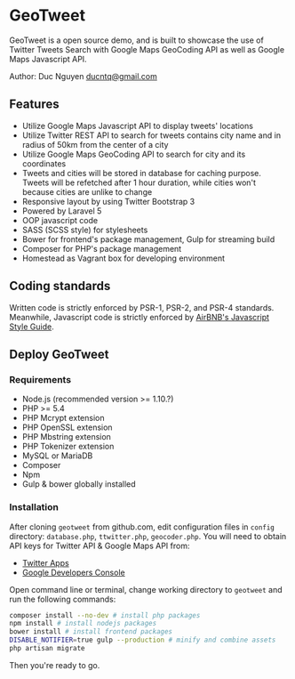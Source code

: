 # GeoTweet

GeoTweet is a open source demo, and is built to showcase the use of Twitter Tweets Search
with Google Maps GeoCoding API as well as Google Maps Javascript API.

Author: Duc Nguyen <ducntq@gmail.com>

## Features

+ Utilize Google Maps Javascript API to display tweets' locations
+ Utilize Twitter REST API to search for tweets contains city name and
in radius of 50km from the center of a city
+ Utilize Google Maps GeoCoding API to search for city and its coordinates
+ Tweets and cities will be stored in database for caching purpose. Tweets will be refetched after
1 hour duration, while cities won't because cities are unlike to change
+ Responsive layout by using Twitter Bootstrap 3
+ Powered by Laravel 5
+ OOP javascript code
+ SASS (SCSS style) for stylesheets
+ Bower for frontend's package management, Gulp for streaming build
+ Composer for PHP's package management
+ Homestead as Vagrant box for developing environment

## Coding standards

Written code is strictly enforced by PSR-1, PSR-2, and PSR-4 standards. Meanwhile,
Javascript code is strictly enforced by [AirBNB's Javascript Style Guide](https://github.com/airbnb/javascript).

## Deploy GeoTweet

### Requirements

+ Node.js (recommended version >= 1.10.?)
+ PHP >= 5.4
+ PHP Mcrypt extension
+ PHP OpenSSL extension
+ PHP Mbstring extension
+ PHP Tokenizer extension
+ MySQL or MariaDB
+ Composer
+ Npm
+ Gulp & bower globally installed

### Installation

After cloning ``geotweet`` from github.com, edit configuration files in ``config`` directory: ``database.php``, 
``ttwitter.php``, ``geocoder.php``. You will need to obtain API keys for Twitter API & Google Maps API from:

+ [Twitter Apps](https://apps.twitter.com)
+ [Google Developers Console](https://console.developers.google.com/)

Open command line or terminal, change working directory to ``geotweet`` and run the following commands:

```bash
composer install --no-dev # install php packages
npm install # install nodejs packages
bower install # install frontend packages
DISABLE_NOTIFIER=true gulp --production # minify and combine assets
php artisan migrate
```

Then you're ready to go.